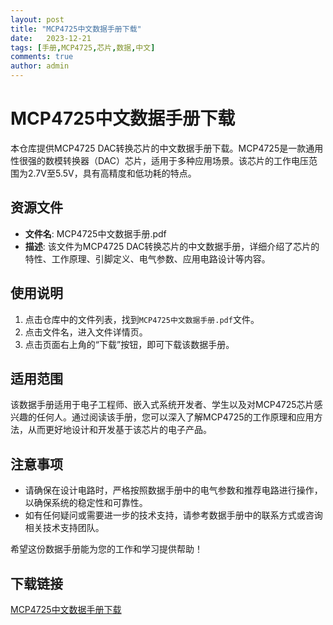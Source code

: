 ```yaml
---
layout: post
title: "MCP4725中文数据手册下载"
date:   2023-12-21
tags: [手册,MCP4725,芯片,数据,中文]
comments: true
author: admin
---
```

# MCP4725中文数据手册下载

本仓库提供MCP4725 DAC转换芯片的中文数据手册下载。MCP4725是一款通用性很强的数模转换器（DAC）芯片，适用于多种应用场景。该芯片的工作电压范围为2.7V至5.5V，具有高精度和低功耗的特点。

## 资源文件

- **文件名**: MCP4725中文数据手册.pdf
- **描述**: 该文件为MCP4725 DAC转换芯片的中文数据手册，详细介绍了芯片的特性、工作原理、引脚定义、电气参数、应用电路设计等内容。

## 使用说明

1. 点击仓库中的文件列表，找到`MCP4725中文数据手册.pdf`文件。
2. 点击文件名，进入文件详情页。
3. 点击页面右上角的“下载”按钮，即可下载该数据手册。

## 适用范围

该数据手册适用于电子工程师、嵌入式系统开发者、学生以及对MCP4725芯片感兴趣的任何人。通过阅读该手册，您可以深入了解MCP4725的工作原理和应用方法，从而更好地设计和开发基于该芯片的电子产品。

## 注意事项

- 请确保在设计电路时，严格按照数据手册中的电气参数和推荐电路进行操作，以确保系统的稳定性和可靠性。
- 如有任何疑问或需要进一步的技术支持，请参考数据手册中的联系方式或咨询相关技术支持团队。

希望这份数据手册能为您的工作和学习提供帮助！

## 下载链接

[MCP4725中文数据手册下载](https://pan.quark.cn/s/1866468010a1)